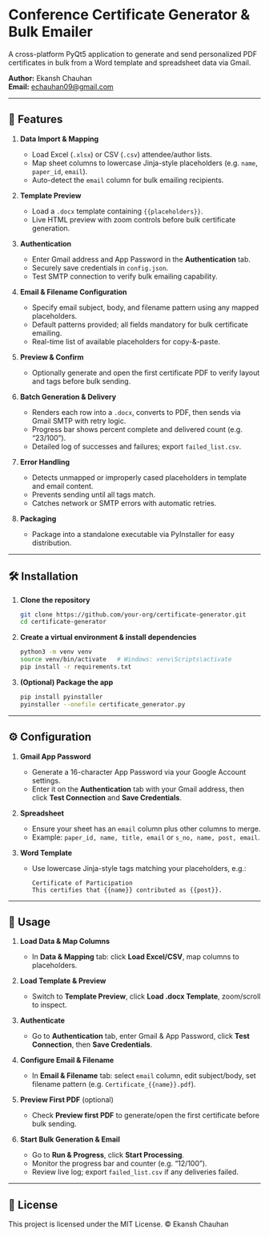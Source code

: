 # Conference Certificate Generator & Bulk Emailer

A cross-platform PyQt5 application to generate and send personalized PDF certificates in bulk from a Word template and spreadsheet data via Gmail.

**Author:** Ekansh Chauhan  
**Email:** echauhan09@gmail.com

---

## 🚀 Features

1. **Data Import & Mapping**

   * Load Excel (`.xlsx`) or CSV (`.csv`) attendee/author lists.
   * Map sheet columns to lowercase Jinja-style placeholders (e.g. `name`, `paper_id`, `email`).
   * Auto-detect the `email` column for bulk emailing recipients.

2. **Template Preview**

   * Load a `.docx` template containing `{{placeholders}}`.
   * Live HTML preview with zoom controls before bulk certificate generation.

3. **Authentication**

   * Enter Gmail address and App Password in the **Authentication** tab.
   * Securely save credentials in `config.json`.
   * Test SMTP connection to verify bulk emailing capability.

4. **Email & Filename Configuration**

   * Specify email subject, body, and filename pattern using any mapped placeholders.
   * Default patterns provided; all fields mandatory for bulk certificate emailing.
   * Real-time list of available placeholders for copy-&-paste.

5. **Preview & Confirm**

   * Optionally generate and open the first certificate PDF to verify layout and tags before bulk sending.

6. **Batch Generation & Delivery**

   * Renders each row into a `.docx`, converts to PDF, then sends via Gmail SMTP with retry logic.
   * Progress bar shows percent complete and delivered count (e.g. “23/100”).
   * Detailed log of successes and failures; export `failed_list.csv`.

7. **Error Handling**

   * Detects unmapped or improperly cased placeholders in template and email content.
   * Prevents sending until all tags match.
   * Catches network or SMTP errors with automatic retries.

8. **Packaging**

   * Package into a standalone executable via PyInstaller for easy distribution.

---

## 🛠️ Installation

1. **Clone the repository**

   ```bash
   git clone https://github.com/your-org/certificate-generator.git
   cd certificate-generator
   ```

2. **Create a virtual environment & install dependencies**

   ```bash
   python3 -m venv venv
   source venv/bin/activate   # Windows: venv\Scripts\activate
   pip install -r requirements.txt
   ```

3. **(Optional) Package the app**

   ```bash
   pip install pyinstaller
   pyinstaller --onefile certificate_generator.py
   ```

---

## ⚙️ Configuration

1. **Gmail App Password**

   * Generate a 16-character App Password via your Google Account settings.
   * Enter it on the **Authentication** tab with your Gmail address, then click **Test Connection** and **Save Credentials**.

2. **Spreadsheet**

   * Ensure your sheet has an `email` column plus other columns to merge.
   * Example: `paper_id, name, title, email` or `s_no, name, post, email`.

3. **Word Template**

   * Use lowercase Jinja-style tags matching your placeholders, e.g.:

     ```text
     Certificate of Participation
     This certifies that {{name}} contributed as {{post}}.
     ```

---

## 🚀 Usage

1. **Load Data & Map Columns**

   * In **Data & Mapping** tab: click **Load Excel/CSV**, map columns to placeholders.

2. **Load Template & Preview**

   * Switch to **Template Preview**, click **Load .docx Template**, zoom/scroll to inspect.

3. **Authenticate**

   * Go to **Authentication** tab, enter Gmail & App Password, click **Test Connection**, then **Save Credentials**.

4. **Configure Email & Filename**

   * In **Email & Filename** tab: select `email` column, edit subject/body, set filename pattern (e.g. `Certificate_{{name}}.pdf`).

5. **Preview First PDF** (optional)

   * Check **Preview first PDF** to generate/open the first certificate before bulk sending.

6. **Start Bulk Generation & Email**

   * Go to **Run & Progress**, click **Start Processing**.
   * Monitor the progress bar and counter (e.g. “12/100”).
   * Review live log; export `failed_list.csv` if any deliveries failed.

---


## 📄 License

This project is licensed under the MIT License.
© Ekansh Chauhan
